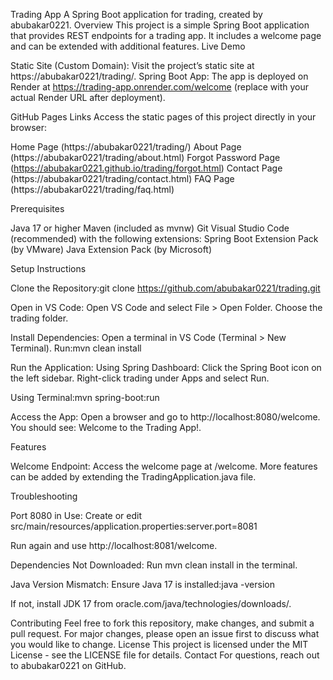 Trading App
A Spring Boot application for trading, created by abubakar0221.
Overview
This project is a simple Spring Boot application that provides REST endpoints for a trading app. It includes a welcome page and can be extended with additional features.
Live Demo

Static Site (Custom Domain): Visit the project’s static site at https://abubakar0221/trading/.
Spring Boot App: The app is deployed on Render at https://trading-app.onrender.com/welcome (replace with your actual Render URL after deployment).

GitHub Pages Links
Access the static pages of this project directly in your browser:



Home Page (https://abubakar0221/trading/)
About Page (https://abubakar0221/trading/about.html)
Forgot Password Page (https://abubakar0221.github.io/trading/forgot.html)
Contact Page (https://abubakar0221/trading/contact.html)
FAQ Page (https://abubakar0221/trading/faq.html)

Prerequisites

Java 17 or higher
Maven (included as mvnw)
Git
Visual Studio Code (recommended) with the following extensions:
Spring Boot Extension Pack (by VMware)
Java Extension Pack (by Microsoft)



Setup Instructions

Clone the Repository:git clone https://github.com/abubakar0221/trading.git


Open in VS Code:
Open VS Code and select File > Open Folder.
Choose the trading folder.


Install Dependencies:
Open a terminal in VS Code (Terminal > New Terminal).
Run:mvn clean install




Run the Application:
Using Spring Dashboard:
Click the Spring Boot icon on the left sidebar.
Right-click trading under Apps and select Run.


Using Terminal:mvn spring-boot:run




Access the App:
Open a browser and go to http://localhost:8080/welcome.
You should see: Welcome to the Trading App!.



Features

Welcome Endpoint: Access the welcome page at /welcome.
More features can be added by extending the TradingApplication.java file.

Troubleshooting

Port 8080 in Use:
Create or edit src/main/resources/application.properties:server.port=8081


Run again and use http://localhost:8081/welcome.


Dependencies Not Downloaded:
Run mvn clean install in the terminal.


Java Version Mismatch:
Ensure Java 17 is installed:java -version


If not, install JDK 17 from oracle.com/java/technologies/downloads/.



Contributing
Feel free to fork this repository, make changes, and submit a pull request. For major changes, please open an issue first to discuss what you would like to change.
License
This project is licensed under the MIT License - see the LICENSE file for details.
Contact
For questions, reach out to abubakar0221 on GitHub.
